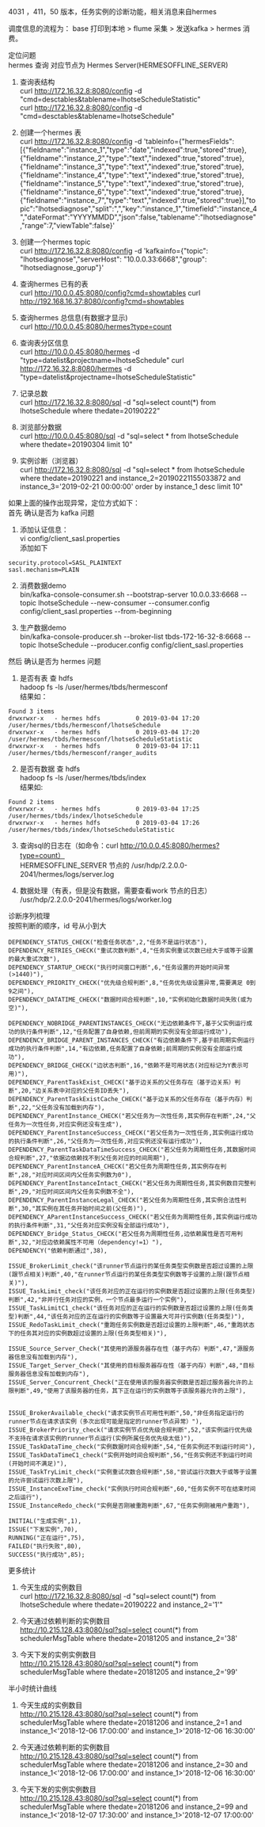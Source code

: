 4031 ，411，50 版本，任务实例的诊断功能，相关消息来自hermes

调度信息的流程为： base 打印到本地 > flume 采集 > 发送kafka > hermes 消费。

  
定位问题  
hermes 查询 对应节点为 Hermes Server(HERMESOFFLINE_SERVER)

1. 查询表结构  
curl http://172.16.32.8:8080/config -d "cmd=desctables&tablename=lhotseScheduleStatistic"  
curl http://172.16.32.8:8080/config -d "cmd=desctables&tablename=lhotseSchedule"

2. 创建一个hermes 表  
curl http://172.16.32.8:8080/config -d 'tableinfo={"hermesFields":[{"fieldname":"instance_1","type":"date","indexed":true,"stored":true},{"fieldname":"instance_2","type":"text","indexed":true,"stored":true},{"fieldname":"instance_3","type":"text","indexed":true,"stored":true},{"fieldname":"instance_4","type":"text","indexed":true,"stored":true},{"fieldname":"instance_5","type":"text","indexed":true,"stored":true},{"fieldname":"instance_6","type":"text","indexed":true,"stored":true},{"fieldname":"instance_7","type":"text","indexed":true,"stored":true}],"topic":"lhotsediagnose","split":",","key":"instance_1","timefield":"instance_4","dateFormat":"YYYYMMDD","json":false,"tablename":"lhotsediagnose","range":7,"viewTable":false}'

3. 创建一个hermes topic  
curl http://172.16.32.8:8080/config -d 'kafkainfo={"topic": "lhotsediagnose","serverHost": "10.0.0.33:6668","group": "lhotsediagnose_gorup"}'

4. 查询hermes 已有的表  
curl http://10.0.0.45:8080/config?cmd=showtables
curl http://192.168.16.37:8080/config?cmd=showtables

5. 查询hermes 总信息(有数据才显示)  
curl http://10.0.0.45:8080/hermes?type=count

5. 查询表分区信息  
curl http://10.0.0.45:8080/hermes -d "type=datelist&projectname=lhotseSchedule"
curl http://172.16.32.8:8080/hermes -d "type=datelist&projectname=lhotseScheduleStatistic"

6. 记录总数  
curl http://172.16.32.8:8080/sql -d "sql=select count(*) from lhotseSchedule where thedate=20190222"

7. 浏览部分数据  
curl http://10.0.0.45:8080/sql -d "sql=select * from lhotseSchedule where thedate=20190304 limit 10"

8. 实例诊断（浏览器）  
curl http://172.16.32.8:8080/sql -d "sql=select * from lhotseSchedule where thedate=20190221 and instance_2=20190221155033872 and instance_3='2019-02-21 00:00:00' order by instance_1 desc limit 10"

如果上面的操作出现异常，定位方式如下：  
首先 确认是否为 kafka 问题
1. 添加认证信息：   
vi config/client_sasl.properties  
添加如下  
```
security.protocol=SASL_PLAINTEXT  
sasl.mechanism=PLAIN 
```
2. 消费数据demo  
bin/kafka-console-consumer.sh --bootstrap-server 10.0.0.33:6668 --topic lhotseSchedule --new-consumer --consumer.config config/client_sasl.properties --from-beginning

3. 生产数据demo  
bin/kafka-console-producer.sh --broker-list tbds-172-16-32-8:6668  --topic lhotseSchedule --producer.config config/client_sasl.properties

然后 确认是否为 hermes 问题  
1. 是否有表 查 hdfs  
hadoop fs -ls /user/hermes/tbds/hermesconf  
结果如： 
``` 
Found 3 items  
drwxrwxr-x   - hermes hdfs          0 2019-03-04 17:20 /user/hermes/tbds/hermesconf/lhotseSchedule
drwxrwxr-x   - hermes hdfs          0 2019-03-04 17:20 /user/hermes/tbds/hermesconf/lhotseScheduleStatistic
drwxrwxr-x   - hermes hdfs          0 2019-03-04 17:11 /user/hermes/tbds/hermesconf/ranger_audits
```
2. 是否有数据 查 hdfs  
hadoop fs -ls /user/hermes/tbds/index  
结果如:  
```
Found 2 items
drwxrwxr-x   - hermes hdfs          0 2019-03-04 17:25 /user/hermes/tbds/index/lhotseSchedule
drwxrwxr-x   - hermes hdfs          0 2019-03-04 17:26 /user/hermes/tbds/index/lhotseScheduleStatistic
```
3. 查询sql的日志在（如命令：curl http://10.0.0.45:8080/hermes?type=count）  
HERMESOFFLINE_SERVER 节点的 /usr/hdp/2.2.0.0-2041/hermes/logs/server.log

4. 数据处理（有表，但是没有数据，需要查看work 节点的日志）  
/usr/hdp/2.2.0.0-2041/hermes/logs/worker.log 


诊断序列梳理  
按照判断的顺序，id 号从小到大
```
DEPENDENCY_STATUS_CHECK("检查任务状态",2,"任务不是运行状态"),
DEPENDENCY_RETRIES_CHECK("重试次数判断",4,"任务实例重试次数已经大于或等于设置的最大重试次数"),
DEPENDENCY_STARTUP_CHECK("执行时间窗口判断",6,"任务设置的开始时间异常(>1440)"),
DEPENDENCY_PRIORITY_CHECK("优先级合规判断",8,"任务优先级设置异常,需要满足 0到9之间"),
DEPENDENCY_DATATIME_CHECK("数据时间合规判断",10,"实例初始化数据时间失败(或为空)"),

DEPENDENCY_NOBRIDGE_PARENTINSTANCES_CHECK("无边依赖条件下,基于父实例运行成功的执行条件判断",12,"任务配置了自身依赖,但前周期的实例没有全部运行成功"),
DEPENDENCY_BRIDGE_PARENT_INSTANCES_CHECK("有边依赖条件下,基于前周期实例运行成功的执行条件判断",14,"有边依赖,任务配置了自身依赖;前周期的实例没有全部运行成功"),
DEPENDENCY_BRIDGE_CHECK("边状态判断",16,"依赖不是可用状态(对应标记为Y表示可用)"),
DEPENDENCY_ParentTaskExist_CHECK("基于边关系的父任务存在（基于边关系）判断",20,"边关系表中对应的父任务ID丢失"),
DEPENDENCY_ParentTaskExistCache_CHECK("基于边关系的父任务存在（基于内存）判断",22,"父任务没有加载到内存"),
DEPENDENCY_ParentInstance_CHECK("若父任务为一次性任务,其实例存在判断",24,"父任务为一次性任务,对应实例还没有生成"),
DEPENDENCY_ParentInstanceSuccess_CHECK("若父任务为一次性任务,其实例运行成功的执行条件判断",26,"父任务为一次性任务,对应实例还没有运行成功"),
DEPENDENCY_ParentTaskDataTimeSuccess_CHECK("若父任务为周期性任务,其数据时间合规判断",27,"依据边依赖找不到父任务对应的时间周期"),
DEPENDENCY_ParentInstanceA_CHECK("若父任务为周期性任务,其实例存在判断",28,"对应时间区间内父任务实例数为0"),
DEPENDENCY_ParentInstanceIntact_CHECK("若父任务为周期性任务,其实例数目完整判断",29,"对应时间区间内父任务实例数不全"),
DEPENDENCY_ParentInstanceLegal_CHECK("若父任务为周期性任务,其实例合法性判断",30,"其实例在其任务开始时间之前(父任务)"),
DEPENDENCY_AParentInstanceSuccess_CHECK("若父任务为周期性任务,其实例运行成功的执行条件判断",31,"父任务对应实例没有全部运行成功"),
DEPENDENCY_Bridge_Status_CHECK("若父任务为周期性任务,边依赖属性是否可用判断",32,"对应边依赖属性不可用（dependency!=1）"),
DEPENDENCY("依赖判断通过",38),

ISSUE_BrokerLimit_check("该runner节点运行的某任务类型实例数是否超过设置的上限(跟节点相关)判断",40,"在runner节点运行的某任务类型实例数等于设置的上限(跟节点相关)"),
ISSUE_TaskLimit_check("该任务对应的正在运行的实例数是否超过设置的上限(任务类型)判断",42,"非并行任务对应的实例，一个节点最多运行一个实例"),
ISSUE_TaskLimitC1_check("该任务对应的正在运行的实例数是否超过设置的上限(任务类型)判断",44,"该任务对应的正在运行的实例数等于设置最大可并行实例数(任务类型)"),
ISSUE_RedoTaskLimit_check("重跑任务实例数是否超过设置的上限判断",46,"重跑状态下的任务其对应的实例数超过设置的上限(任务类型相关)"),

ISSUE_Source_Server_Check("其使用的源服务器存在性（基于内存）判断",47,"源服务器信息没有加载到内存"),
ISSUE_Target_Server_Check("其使用的目标服务器存在性（基于内存）判断",48,"目标服务器信息没有加载到内存"),
ISSUE_Server_Concurrent_Check("正在使用该的服务器实例数是否超过服务器允许的上限判断",49,"使用了该服务器的任务，其下正在运行的实例数等于该服务器允许的上限"),


ISSUE_BrokerAvailable_check("请求实例节点可用性判断",50,"非任务指定运行的runner节点在请求该实例（多次出现可能是指定的runner节点异常）"),
ISSUE_BrokerPriority_check("请求实例节点优先级合规判断",52,"该实例运行优先级不支持在请求该实例的runner节点运行(实例所属任务优先级太低)"),
ISSUE_TaskDataTime_check("实例数据时间合规判断",54,"任务实例还不到运行时间"),
ISSUE_TaskDataTimeC1_check("实例开始时间合规判断",56,"任务实例还不到运行时间(开始时间不满足)"),
ISSUE_TaskTryLimit_check("实例重试次数合规判断",58,"尝试运行次数大于或等于设置的允许尝试运行次数上限"),
ISSUE_InstanceExeTime_check("实例执行时间合规判断",60,"任务实例不可在结束时间之后运行"),
ISSUE_InstanceRedo_check("实例是否刚被重跑判断",67,"任务实例刚被用户重跑"),

INITIAL("生成实例",1),
ISSUE("下发实例",70),
RUNNING("正在运行",75),
FAILED("执行失败",80),
SUCCESS("执行成功",85);
```

更多统计  
1. 今天生成的实例数目  
curl http://172.16.32.8:8080/sql -d "sql=select count(*) from lhotseSchedule where thedate=20190222 and instance_2='1'"

2. 今天通过依赖判断的实例数目  
http://10.215.128.43:8080/sql?sql=select count(*) from schedulerMsgTable where thedate=20181205 and instance_2='38'

3. 今天下发的实例实例数目  
http://10.215.128.43:8080/sql?sql=select count(*) from schedulerMsgTable where thedate=20181205 and instance_2='99'

半小时统计曲线  
1. 今天生成的实例数目  
http://10.215.128.43:8080/sql?sql=select count(*) from schedulerMsgTable where thedate=20181206 and instance_2=1 and instance_1<'2018-12-06 17:00:00' and instance_1>'2018-12-06 16:30:00'

2. 今天通过依赖判断的实例数目  
http://10.215.128.43:8080/sql?sql=select count(*) from schedulerMsgTable where thedate=20181206 and instance_2=30 and instance_1<'2018-12-06 17:00:00' and instance_1>'2018-12-06 16:30:00'

3. 今天下发的实例实例数目  
http://10.215.128.43:8080/sql?sql=select count(*) from schedulerMsgTable where thedate=20181206 and instance_2=99 and instance_1<'2018-12-07 17:30:00' and instance_1>'2018-12-07 17:00:00'
